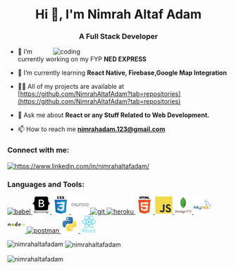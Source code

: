 <h1 align="center">Hi 👋, I'm Nimrah Altaf Adam</h1>
<h3 align="center">A Full Stack Developer</h3>

<!-- <img align = "right" alt = "coding" width="400" src = "https://cdn.dribbble.com/users/2646423/screenshots/5507196/computer.gif" /> -->
<img align = "right" alt = "coding" width="400" src = "https://res.cloudinary.com/uploads123/image/upload/v1678716350/img10_lsvmky.gif" />

- 🔭 I’m currently working on my FYP **NED EXPRESS**

- 🌱 I’m currently learning **React Native, Firebase,Google Map Integration**

- 👨‍💻 All of my projects are available at [https://github.com/NimrahAltafAdam?tab=repositories](https://github.com/NimrahAltafAdam?tab=repositories)

- 💬 Ask me about **React or any Stuff Related to Web Development.**

- 📫 How to reach me **nimrahadam.123@gmail.com**

<h3 align="left">Connect with me:</h3>
<p align="left">
<a href="https://www.linkedin.com/in/nimrahaltafadam/" target="blank"><img align="center" src="https://raw.githubusercontent.com/rahuldkjain/github-profile-readme-generator/master/src/images/icons/Social/linked-in-alt.svg" alt="https://www.linkedin.com/in/nimrahaltafadam/" height="30" width="40" /></a>
</p>

<h3 align="left">Languages and Tools:</h3>
<p align="left"> <a href="https://babeljs.io/" target="_blank"> <img src="https://www.vectorlogo.zone/logos/babeljs/babeljs-icon.svg" alt="babel" width="40" height="40"/> </a> <a href="https://getbootstrap.com" target="_blank"> <img src="https://raw.githubusercontent.com/devicons/devicon/master/icons/bootstrap/bootstrap-plain-wordmark.svg" alt="bootstrap" width="40" height="40"/> </a> <a href="https://www.w3schools.com/css/" target="_blank"> <img src="https://raw.githubusercontent.com/devicons/devicon/master/icons/css3/css3-original-wordmark.svg" alt="css3" width="40" height="40"/> </a> <a href="https://expressjs.com" target="_blank"> <img src="https://raw.githubusercontent.com/devicons/devicon/master/icons/express/express-original-wordmark.svg" alt="express" width="40" height="40"/> </a> <a href="https://git-scm.com/" target="_blank"> <img src="https://www.vectorlogo.zone/logos/git-scm/git-scm-icon.svg" alt="git" width="40" height="40"/> </a> <a href="https://heroku.com" target="_blank"> <img src="https://www.vectorlogo.zone/logos/heroku/heroku-icon.svg" alt="heroku" width="40" height="40"/> </a> <a href="https://www.w3.org/html/" target="_blank"> <img src="https://raw.githubusercontent.com/devicons/devicon/master/icons/html5/html5-original-wordmark.svg" alt="html5" width="40" height="40"/> </a> <a href="https://developer.mozilla.org/en-US/docs/Web/JavaScript" target="_blank"> <img src="https://raw.githubusercontent.com/devicons/devicon/master/icons/javascript/javascript-original.svg" alt="javascript" width="40" height="40"/> </a> <a href="https://www.mongodb.com/" target="_blank"> <img src="https://raw.githubusercontent.com/devicons/devicon/master/icons/mongodb/mongodb-original-wordmark.svg" alt="mongodb" width="40" height="40"/> </a> <a href="https://www.mysql.com/" target="_blank"> <img src="https://raw.githubusercontent.com/devicons/devicon/master/icons/mysql/mysql-original-wordmark.svg" alt="mysql" width="40" height="40"/> </a> <a href="https://nodejs.org" target="_blank"> <img src="https://raw.githubusercontent.com/devicons/devicon/master/icons/nodejs/nodejs-original-wordmark.svg" alt="nodejs" width="40" height="40"/> </a> <a href="https://postman.com" target="_blank"> <img src="https://www.vectorlogo.zone/logos/getpostman/getpostman-icon.svg" alt="postman" width="40" height="40"/> </a> <a href="https://www.python.org" target="_blank"> <img src="https://raw.githubusercontent.com/devicons/devicon/master/icons/python/python-original.svg" alt="python" width="40" height="40"/> </a> <a href="https://reactjs.org/" target="_blank"> <img src="https://raw.githubusercontent.com/devicons/devicon/master/icons/react/react-original-wordmark.svg" alt="react" width="40" height="40"/> </a> </p>

<p><img align="left" src="https://github-readme-stats.vercel.app/api/top-langs?username=nimrahaltafadam&show_icons=true&locale=en&layout=compact" alt="nimrahaltafadam" /></p>

<p>&nbsp;<img align="center" src="https://github-readme-stats.vercel.app/api?username=nimrahaltafadam&show_icons=true&locale=en" alt="nimrahaltafadam" /></p>

<p><img align="center" src="https://github-readme-streak-stats.herokuapp.com/?user=nimrahaltafadam&" alt="nimrahaltafadam" /></p>


